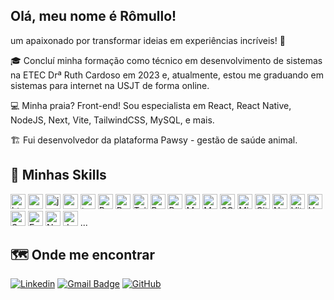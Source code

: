 ## Olá, meu nome é Rômullo!

um apaixonado por transformar ideias em experiências incríveis! 🚀

🎓 Concluí minha formação como técnico em desenvolvimento de sistemas na ETEC Drª Ruth Cardoso em 2023 e, atualmente, estou me graduando em sistemas para internet na USJT de forma online.

💻 Minha praia? Front-end! Sou especialista em React, React Native, NodeJS, Next, Vite, TailwindCSS, MySQL, e mais.

🏗 Fui desenvolvedor da plataforma Pawsy - gestão de saúde animal.

## 🚀 Minhas Skills

<div>
  <img height="24" src="https://img.shields.io/badge/HTML5-E34F26?style=for-the-badge&logo=html5&logoColor=white" alt="html 5" title="html 5"/>
<img height="24" src="https://img.shields.io/badge/CSS3-1572B6?style=for-the-badge&logo=css3&logoColor=white" alt="css 3" title="css 3"/>
<img height="24" src="https://img.shields.io/badge/JavaScript-F7DF1E?style=for-the-badge&logo=javascript&logoColor=black" alt="javascript" title="javascript" />
<img height="24" src="https://img.shields.io/badge/Node.js-43853D?style=for-the-badge&logo=node.js&logoColor=white" alt="nodeJS" title="nodeJS"/>
<img height="24" src="https://img.shields.io/badge/TypeScript-007ACC?style=for-the-badge&logo=typescript&logoColor=white" alt="typescritp" title="typescript"/>
<img height="24" src="https://img.shields.io/badge/React-20232A?style=for-the-badge&logo=react&logoColor=61DAFB" alt="React" title="React"/>
<img height="24" src="https://img.shields.io/badge/React_Native-20232A?style=for-the-badge&logo=react&logoColor=61DAFB" alt="React Native" title="React Native"/>
<img height="24" src="https://img.shields.io/badge/Tailwind_CSS-38B2AC?style=for-the-badge&logo=tailwind-css&logoColor=white" alt="Tailwind CSS" title="Tailwind CSS"/>
<img height="24" src="https://img.shields.io/badge/Bootstrap-563D7C?style=for-the-badge&logo=bootstrap&logoColor=white" alt="Bootstrap" title="Bootstrap"/>
<img height="24" src="https://img.shields.io/badge/React_Router-CA4245?style=for-the-badge&logo=react-router&logoColor=white" alt="React Router" title="React Router"/>
<img height="24" src="https://img.shields.io/badge/MySQL-00000F?style=for-the-badge&logo=mysql&logoColor=white" alt="MySQL" title="MySQL"/>
<img height="24" src="https://img.shields.io/badge/MongoDB-4EA94B?style=for-the-badge&logo=mongodb&logoColor=white" alt="MongoDB" title="MongoDB"/>
<img height="24" src="https://img.shields.io/badge/SQLite-07405E?style=for-the-badge&logo=sqlite&logoColor=white" alt="SQLite" title="SQLite"/>
<img height="24" src="https://img.shields.io/badge/Microsoft_Office-D83B01?style=for-the-badge&logo=microsoft-office&logoColor=white" alt="Microsoft Office" title="Microsoft Office"/>
<img height="24" src="https://img.shields.io/badge/GIT-E34F26?style=for-the-badge&logo=git&logoColor=white" alt="Git" title="Git"/>
<img height="24" src="https://img.shields.io/badge/Next-black?style=for-the-badge&logo=next.js&logoColor=white" alt="NextJs" title="NextJs"/> 
<img height="24" src="https://img.shields.io/badge/vite-%23646CFF.svg?style=for-the-badge&logo=vite&logoColor=white" alt="Vite" title="Vite"/> 
<img height="24" src="https://img.shields.io/badge/vercel-%23000000.svg?style=for-the-badge&logo=vercel&logoColor=white" alt="Vercel" title="Vercel"/> 
<img height="24" src="https://img.shields.io/badge/Supabase-3ECF8E?style=for-the-badge&logo=supabase&logoColor=white" alt="Supabase" title="Supabase"/> 
<img height="24" src="https://img.shields.io/badge/expo-1C1E24?style=for-the-badge&logo=expo&logoColor=#D04A37" alt="Expo" title="Expo"/> 
<img height="24" src="https://img.shields.io/badge/express.js-%23404d59.svg?style=for-the-badge&logo=express&logoColor=%2361DAFB" alt="NextJs" title="NextJS"/> 
<img height="24" src="https://img.shields.io/badge/JWT-black?style=for-the-badge&logo=JSON%20web%20tokens" alt="JWT" title="JWT"/> 
...
</div>

## 🗺 Onde me encontrar

[![Linkedin](https://img.shields.io/badge/-romullomelo-blue?style=flat-square&logo=Linkedin&logoColor=white&link=romullomelo)](https://linkedin.com/in/romullomelo)
[![Gmail Badge](https://img.shields.io/badge/-romullomelo0130@gmail.com-006bed?style=flat-square&logo=Gmail&logoColor=white&link=mailto:SEU-EMAIL)](mailto:romullomelo0130@gmail.com)
[![GitHub](https://img.shields.io/github/followers/rom013?label=seguir&style=social)](https://github.com/rom013)
